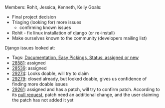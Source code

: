 Members: Rohit, Jessica, Kenneth, Kelly
Goals:
 - Final project decision
 - Triaging (looking for) more issues
 	- confirming known issues
 - Rohit - fix linux installation of django (or re-install)
 - Make ourselves known to the community (developers mailing list)

Django issues looked at:
- Tags: [Documentation, Easy Pickings, Status: assigned or new](https://code.djangoproject.com/query?status=assigned&status=new&component=Documentation&easy=1&col=id&col=summary&col=status&col=component&col=owner&col=type&order=priority)
- [28581](https://code.djangoproject.com/ticket/28581): assigned
- [28539](https://code.djangoproject.com/ticket/28539): assigned
- [29274](https://code.djangoproject.com/ticket/29274): Looks doable, will try to claim
- [29279](https://code.djangoproject.com/ticket/29279): closed already, but looked doable, gives us confidence of finding more doable issues
- [29261](https://code.djangoproject.com/ticket/29261): assigned and has a patch, will try to confirm patch. According to its [pull request](https://github.com/django/django/pull/9825), patch need an additional change, and the user claiming the patch has not added it yet
